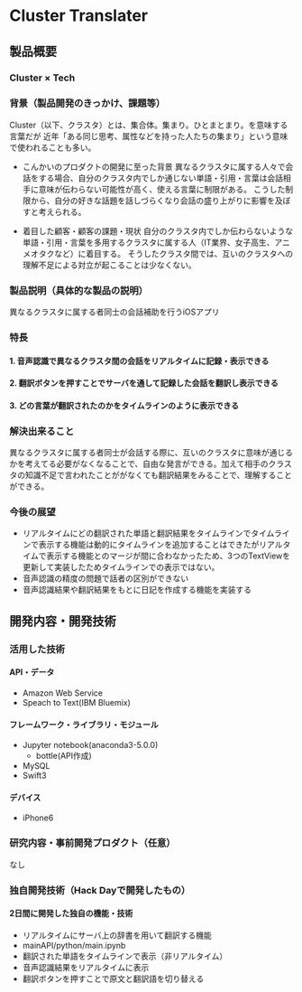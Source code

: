 # Cluster Translater

<!--
[![Product Name](https://raw.github.com/GabLeRoux/WebMole/master/ressources/WebMole_Youtube_Video.png)](https://www.youtube.com/channel/UC4PtjOfZTbVp9DwtJv82Lzg)
-->
## 製品概要
### Cluster × Tech

### 背景（製品開発のきっかけ、課題等）
Cluster（以下、クラスタ）とは、集合体。集まり。ひとまとまり。を意味する言葉だが
近年「ある同じ思考、属性などを持った人たちの集まり」という意味で使われることも多い。

- こんかいのプロダクトの開発に至った背景
異なるクラスタに属する人々で会話をする場合、自分のクラスタ内でしか通じない単語・引用・言葉は会話相手に意味が伝わらない可能性が高く、使える言葉に制限がある。
こうした制限から、自分の好きな話題を話しづらくなり会話の盛り上がりに影響を及ぼすと考えられる。

- 着目した顧客・顧客の課題・現状
自分のクラスタ内でしか伝わらないような単語・引用・言葉を多用するクラスタに属する人（IT業界、女子高生、アニメオタクなど）に着目する。
そうしたクラスタ間では、互いのクラスタへの理解不足による対立が起こることは少なくない。

### 製品説明（具体的な製品の説明）
異なるクラスタに属する者同士の会話補助を行うiOSアプリ

### 特長

#### 1. 音声認識で異なるクラスタ間の会話をリアルタイムに記録・表示できる

#### 2. 翻訳ボタンを押すことでサーバを通して記録した会話を翻訳し表示できる

#### 3. どの言葉が翻訳されたのかをタイムラインのように表示できる

### 解決出来ること
異なるクラスタに属する者同士が会話する際に、互いのクラスタに意味が通じるかを考えてる必要がなくなることで、自由な発言ができる。加えて相手のクラスタの知識不足で言われたことががなくても翻訳結果をみることで、理解することができる。

### 今後の展望
* リアルタイムにどの翻訳された単語と翻訳結果をタイムラインでタイムラインで表示する機能は動的にタイムラインを追加することはできたがリアルタイムで表示する機能とのマージが間に合わなかったため、3つのTextViewを更新して実装したためタイムラインでの表示ではない。
* 音声認識の精度の問題で話者の区別ができない
* 音声認識結果や翻訳結果をもとに日記を作成する機能を実装する

## 開発内容・開発技術
### 活用した技術
#### API・データ
* Amazon Web Service
* Speach to Text(IBM Bluemix)

#### フレームワーク・ライブラリ・モジュール
* Jupyter notebook(anaconda3-5.0.0)
  + bottle(API作成)
* MySQL
* Swift3

#### デバイス
* iPhone6

### 研究内容・事前開発プロダクト（任意）
なし

### 独自開発技術（Hack Dayで開発したもの）
#### 2日間に開発した独自の機能・技術
* リアルタイムにサーバ上の辞書を用いて翻訳する機能
* mainAPI/python/main.ipynb
* 翻訳された単語をタイムラインで表示（非リアルタイム）
* 音声認識結果をリアルタイムに表示
* 翻訳ボタンを押すことで原文と翻訳語を切り替える
